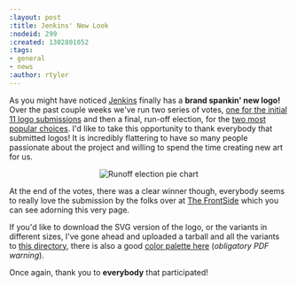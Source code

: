 ```yaml
---
:layout: post
:title: Jenkins' New Look
:nodeid: 299
:created: 1302801052
:tags:
- general
- news
:author: rtyler
---
```

As you might have noticed [Jenkins](http://twitter.com/jenkinsci/) finally has
a **brand spankin' new logo!** Over the past couple weeks we've run two series
of votes, [one for the initial 11 logo
submissions](http://jenkins-ci.org/content/polls-are-open-jenkins-logo-contest)
and then a final, run-off election, for the [two most popular
choices](http://jenkins-ci.org/content/final-two-run-vote-new-jenkins-logo).
I'd like to take this opportunity to thank everybody that submitted logos! It
is incredibly flattering to have so many people passionate about the project
and willing to spend the time creating new art for us.

<center><img
src="http://agentdero.cachefly.net/continuousblog/images/runoff_election_piechart.png" alt="Runoff election pie chart"/></center>

At the end of the votes, there was a clear winner though, everybody seems to
really love the submission by the folks over at [The
FrontSide](http://thefrontside.net/) which you can see adorning this very page.

If you'd like to download the SVG version of the logo, or the variants in different sizes, I've gone ahead and uploaded a tarball and all the variants to [this directory](http://mirrors.jenkins-ci.org/art/), there is also a good [color palette here](http://mirrors.jenkins-ci.org/art/jenkins_colors.pdf) (*obligatory PDF warning*).

Once again, thank you to **everybody** that participated! 
